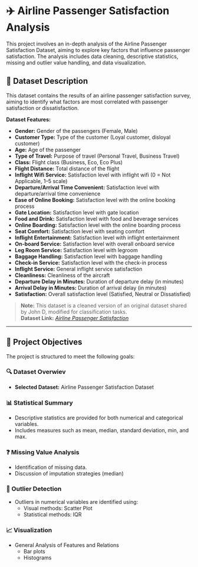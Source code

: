 # ✈️ Airline Passenger Satisfaction Analysis

This project involves an in-depth analysis of the Airline Passenger Satisfaction Dataset, aiming to explore key factors that influence passenger satisfaction. The analysis includes data cleaning, descriptive statistics, missing and outlier value handling, and data visualization.

## 📂 Dataset Description

This dataset contains the results of an airline passenger satisfaction survey, aiming to identify what factors are most correlated with passenger satisfaction or dissatisfaction.

**Dataset Features:**

- **Gender:** Gender of the passengers (Female, Male)  
- **Customer Type:** Type of the customer (Loyal customer, disloyal customer)  
- **Age:** Age of the passenger  
- **Type of Travel:** Purpose of travel (Personal Travel, Business Travel)  
- **Class:** Flight class (Business, Eco, Eco Plus)  
- **Flight Distance:** Total distance of the flight  
- **Inflight Wifi Service:** Satisfaction level with inflight wifi (0 = Not Applicable, 1–5 scale)  
- **Departure/Arrival Time Convenient:** Satisfaction level with departure/arrival time convenience  
- **Ease of Online Booking:** Satisfaction level with the online booking process  
- **Gate Location:** Satisfaction level with gate location  
- **Food and Drink:** Satisfaction level with food and beverage services  
- **Online Boarding:** Satisfaction level with the online boarding process  
- **Seat Comfort:** Satisfaction level with seating comfort  
- **Inflight Entertainment:** Satisfaction level with inflight entertainment  
- **On-board Service:** Satisfaction level with overall onboard service  
- **Leg Room Service:** Satisfaction level with legroom  
- **Baggage Handling:** Satisfaction level with baggage handling  
- **Check-in Service:** Satisfaction level with the check-in process  
- **Inflight Service:** General inflight service satisfaction  
- **Cleanliness:** Cleanliness of the aircraft  
- **Departure Delay in Minutes:** Duration of departure delay (in minutes)  
- **Arrival Delay in Minutes:** Duration of arrival delay (in minutes)  
- **Satisfaction:** Overall satisfaction level (Satisfied, Neutral or Dissatisfied)

> **Note:** This dataset is a cleaned version of an original dataset shared by John D, modified for classification tasks.  
> **Dataset Link:** *[Airline Passenger Satisfaction](https://www.kaggle.com/datasets/teejmahal20/airline-passenger-satisfaction)*

---

## 🎯 Project Objectives

The project is structured to meet the following goals:

### 🔍 Dataset Overwiev
- **Selected Dataset:** Airline Passenger Satisfaction Dataset

### 📊 Statistical Summary
- Descriptive statistics are provided for both numerical and categorical variables.
- Includes measures such as mean, median, standard deviation, min, and max.

### ❓ Missing Value Analysis
- Identification of missing data.
- Discussion of imputation strategies (median)

### 🚨 Outlier Detection
- Outliers in numerical variables are identified using:
  - Visual methods: Scatter Plot
  - Statistical methods: IQR 

### 📈 Visualization
- General Analysis of Features and Relations 
  - Bar plots
  - Histograms
 
